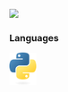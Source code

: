 ![](https://readme-typing-svg.demolab.com?font=Fira+Code&size=30&duration=4000&pause=1000&color=FFFFFF&width=435&lines=mudkip)

### Languages
<img src="python.png" alt="Python" width="48" height="58"/>
